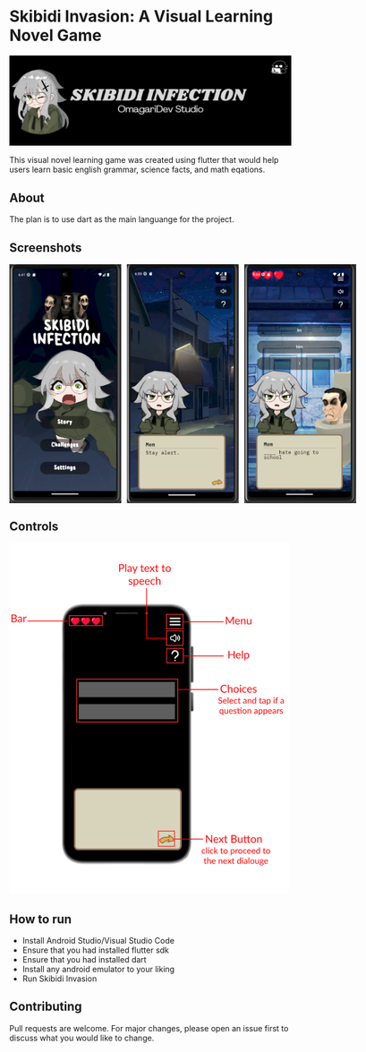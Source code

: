 # Skibidi Invasion: A Visual Learning Novel Game

<div align="center">
  <img src="screenshots/Skibidi Infection Banner.png" alt="Skibidi Infection"/>
</div>

This visual novel learning game was created using flutter that would help users learn basic english grammar, science facts, and math eqations.

## About

The plan is to use dart as the main languange for the project.

## Screenshots
<div style="display: flex; gap: 10px;">
    <img src="screenshots/Picture1.png" alt="Home" style="width: 200px; " />
    <img src="screenshots/Picture2.png" alt="sample" style="width: 200px; " />
    <img src="screenshots/Picture4.png" alt="sample" style="width: 200px; " />
</div>


## Controls

 <img src="screenshots/Picture3.png" alt="controls" style="width:500px; " />

## How to run

- Install Android Studio/Visual Studio Code
- Ensure that you had installed flutter sdk
- Ensure that you had installed dart
- Install any android emulator to your liking
- Run Skibidi Invasion

## Contributing 

Pull requests are welcome. For major changes, please open an issue first 
to discuss what you would like to change.
